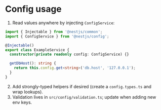 # Config usage

1) Read values anywhere by injecting `ConfigService`:

```ts
import { Injectable } from '@nestjs/common';
import { ConfigService } from '@nestjs/config';

@Injectable()
export class ExampleService {
  constructor(private readonly config: ConfigService) {}

  getDbHost(): string {
    return this.config.get<string>('db.host', '127.0.0.1');
  }
}
```

2) Add strongly-typed helpers if desired (create a `config.types.ts` and wrap lookups).
3) Validation lives in `src/config/validation.ts`; update when adding new env keys.
